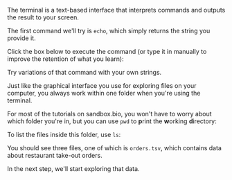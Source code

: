 <script>
import Link from "$components/Link.svelte";
import Execute from "$components/Execute.svelte";
</script>

The terminal is a text-based interface that interprets commands and outputs the result to your screen.

The first command we'll try is `echo`, which simply returns the string you provide it.

Click the box below to execute the command (or type it in manually to improve the retention of what you learn):

<Execute command='echo "Hello World"' />

Try variations of that command with your own strings.

<!-- For example, add spaces between the words. Then try removing the `"` quotes, and notice the differences.

<Alert>
	A recurring theme of the command-line is that spacing and quotes are important.
</Alert> -->

Just like the graphical interface you use for exploring files on your computer, you always work within one folder when you're using the terminal.

For most of the tutorials on sandbox.bio, you won't have to worry about which folder you're in, but you can use `pwd` to **p**rint the **w**orking **d**irectory:

<Execute command="pwd" />

<!-- We can use `cd` to **c**hange the **d**irectory we're in:

<Execute command="cd /shared" />

And `pwd` will reflect that:

<Execute command="pwd" />

Let's go back to our previous directory:

<Execute command="cd /shared/data" /> -->

To list the files inside this folder, use `ls`:

<Execute command="ls" />

You should see three files, one of which is `orders.tsv`, which contains data about restaurant <Link href="https://github.com/TheUpshot/chipotle/">take-out orders</Link>.

In the next step, we'll start exploring that data.

